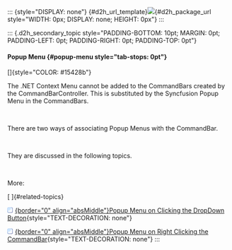 ::: {style="DISPLAY: none"}
[](ms-xhelp:///?Id=d2h_url_template){#d2h_url_template}![](!package_url!){#d2h_package_url style="WIDTH: 0px; DISPLAY: none; HEIGHT: 0px"}
:::

::: {.d2h_secondary_topic style="PADDING-BOTTOM: 10pt; MARGIN: 0pt; PADDING-LEFT: 0pt; PADDING-RIGHT: 0pt; PADDING-TOP: 0pt"}
#### Popup Menu {#popup-menu style="tab-stops: 0pt"}

[]{style="COLOR: #15428b"} 

The .NET Context Menu cannot be added to the CommandBars created by the CommandBarController. This is substituted by the Syncfusion Popup Menu in the CommandBars.

 

There are two ways of associating Popup Menus with the CommandBar.

 

They are discussed in the following topics.

 

More:

[ ]{#related-topics}

[![](button.gif){border="0" align="absMiddle"}Popup Menu on Clicking the DropDown Button](ms-xhelp:///?Id=42989f98-aceb-426a-b69e-e926c861b40a){style="TEXT-DECORATION: none"}

[![](button.gif){border="0" align="absMiddle"}Popup Menu on Right Clicking the CommandBar](ms-xhelp:///?Id=b1d416d8-e939-47de-8113-c6116b46711a){style="TEXT-DECORATION: none"}
:::
